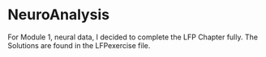 # NeuroAnalysis
For Module 1, neural data, I decided to complete the LFP Chapter fully. The Solutions are found in the LFPexercise file.
